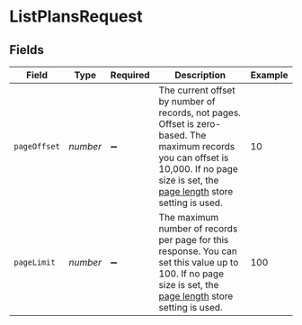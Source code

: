 # ListPlansRequest


## Fields

| Field                                                                                                                                                                                                                                                                                       | Type                                                                                                                                                                                                                                                                                        | Required                                                                                                                                                                                                                                                                                    | Description                                                                                                                                                                                                                                                                                 | Example                                                                                                                                                                                                                                                                                     |
| ------------------------------------------------------------------------------------------------------------------------------------------------------------------------------------------------------------------------------------------------------------------------------------------- | ------------------------------------------------------------------------------------------------------------------------------------------------------------------------------------------------------------------------------------------------------------------------------------------- | ------------------------------------------------------------------------------------------------------------------------------------------------------------------------------------------------------------------------------------------------------------------------------------------- | ------------------------------------------------------------------------------------------------------------------------------------------------------------------------------------------------------------------------------------------------------------------------------------------- | ------------------------------------------------------------------------------------------------------------------------------------------------------------------------------------------------------------------------------------------------------------------------------------------- |
| `pageOffset`                                                                                                                                                                                                                                                                                | *number*                                                                                                                                                                                                                                                                                    | :heavy_minus_sign:                                                                                                                                                                                                                                                                          | The current offset by number of records, not pages. Offset is zero-based. The maximum records you can offset is 10,000. If no page size is set, the [page length](https://elasticpath.dev/docs/commerce-cloud/global-project-settings/settings-overview#page-length) store setting is used. | 10                                                                                                                                                                                                                                                                                          |
| `pageLimit`                                                                                                                                                                                                                                                                                 | *number*                                                                                                                                                                                                                                                                                    | :heavy_minus_sign:                                                                                                                                                                                                                                                                          | The maximum number of records per page for this response. You can set this value up to 100. If no page size is set, the [page length](https://elasticpath.dev/docs/commerce-cloud/global-project-settings/settings-overview#page-length) store setting is used.                             | 100                                                                                                                                                                                                                                                                                         |